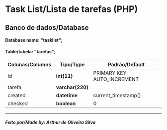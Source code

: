 # Task List/Lista de tarefas (PHP)
## Banco de dados/Database
#### **Database name:** "tasklist";

#### **Table/tabela:** "tarefas";


| Colunas/Columns | Tipo/Type| Padrão/Default|
| ------ | ----------- |------|
| id   | **int(11)** | PRIMARY KEY AUTO_INCREMENT |
| tarefa | **varchar(220)** |
| created | **datetime** | current_timestamp()	 |
| checked | **boolean** |0|
---
##### **Feito por/Made by:** Arthur de Oliveira Silva
